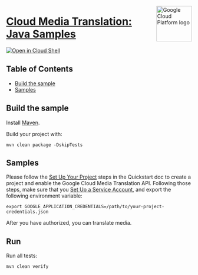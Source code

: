 [//]: # "This README.md file is auto-generated, all changes to this file will be lost."
[//]: # "To regenerate it, use `python -m synthtool`."
<img src="https://avatars2.githubusercontent.com/u/2810941?v=3&s=96" alt="Google Cloud Platform logo" title="Google Cloud Platform" align="right" height="96" width="96"/>

# [Cloud Media Translation: Java Samples](https://github.com/GoogleCloudPlatform/java-docs-samples/mediatranslation)

[![Open in Cloud Shell][shell_img]][shell_link]



## Table of Contents

* [Build the sample](#build-the-sample)
* [Samples](#samples)


## Build the sample

Install [Maven](http://maven.apache.org/).

Build your project with:

```
mvn clean package -DskipTests
```

## Samples

Please follow the [Set Up Your Project](https://cloud.google.com/media-translation/docs/getting-started#set_up_your_project)
steps in the Quickstart doc to create a project and enable the Google Cloud
Media Translation API. Following those steps, make sure that you
[Set Up a Service Account](https://cloud.google.com/media-translation/docs/common/auth#set_up_a_service_account),
and export the following environment variable:

```
export GOOGLE_APPLICATION_CREDENTIALS=/path/to/your-project-credentials.json
```

After you have authorized, you can translate media.


## Run
Run all tests:
```
mvn clean verify
```

[shell_img]: https://gstatic.com/cloudssh/images/open-btn.png
[shell_link]: https://console.cloud.google.com/cloudshell/open?git_repo=https://github.com/GoogleCloudPlatform/java-docs-samples&page=editor&open_in_editor=mediatranslation/README.md
[product-docs]: https://cloud.google.com/mediatranslation/docs/